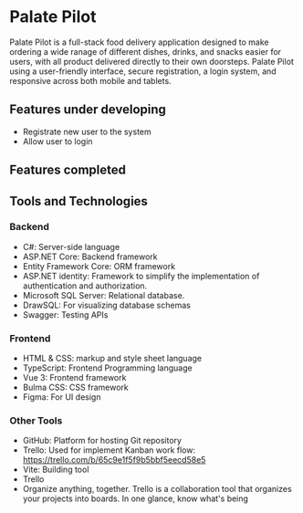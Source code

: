 # Palate Pilot
Palate Pilot is a full-stack food delivery application designed to make ordering a wide ranage of different dishes, drinks, and snacks easier for users, with all product delivered directly to their own doorsteps. Palate Pilot using a user-friendly interface, secure registration, a login system, and responsive across both mobile and tablets.


## Features under developing
- Registrate new user to the system
- Allow user to login

## Features completed

## Tools and Technologies

### Backend

- C#: Server-side language
- ASP.NET Core: Backend framework
- Entity Framework Core: ORM framework
- ASP.NET identity: Framework to simplify the implementation of authentication and authorization.
- Microsoft SQL Server: Relational database.
- DrawSQL: For visualizing database schemas
- Swagger: Testing APIs


### Frontend

- HTML & CSS: markup and style sheet language
- TypeScript: Frontend Programming language
- Vue 3: Frontend framework
- Bulma CSS: CSS framework
- Figma: For UI design

### Other Tools

- GitHub: Platform for hosting Git repository
- Trello: Used for implement Kanban work flow: https://trello.com/b/65c9e1f5f9b5bbf5eecd58e5
- Vite: Building tool
- Trello
- Organize anything, together. Trello is a collaboration tool that organizes your projects into boards. In one glance, know what's being 
